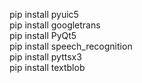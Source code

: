 pip install pyuic5 <br>
pip install googletrans <br>
pip install PyQt5 <br>
pip install speech_recognition <br>
pip install pyttsx3 <br>
pip install textblob

